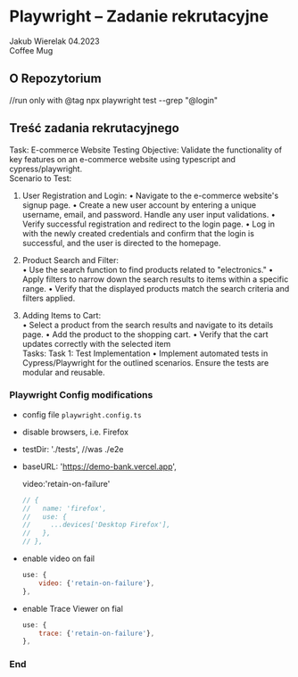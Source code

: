 # Playwright – Zadanie rekrutacyjne

Jakub Wierelak 04.2023  
Coffee Mug

## O Repozytorium

//run only with @tag
npx playwright test --grep "@login"

## Treść zadania rekrutacyjnego

Task: E-commerce Website Testing
Objective: Validate the functionality of key features on an e-commerce website using typescript and
cypress/playwright.  
Scenario to Test:

1. User Registration and Login:
   • Navigate to the e-commerce website's signup page.
   • Create a new user account by entering a unique username, email, and password. Handle
   any user input validations.
   • Verify successful registration and redirect to the login page.
   • Log in with the newly created credentials and confirm that the login is successful, and the
   user is directed to the homepage.

2. Product Search and Filter:  
   • Use the search function to find products related to "electronics."
   • Apply filters to narrow down the search results to items within a specific range.
   • Verify that the displayed products match the search criteria and filters applied.

3. Adding Items to Cart:  
   • Select a product from the search results and navigate to its details page.
   • Add the product to the shopping cart.
   • Verify that the cart updates correctly with the selected item  
   Tasks: Task 1: Test Implementation
   • Implement automated tests in Cypress/Playwright for the outlined scenarios. Ensure the
   tests are modular and reusable.

### Playwright Config modifications

- config file `playwright.config.ts`
- disable browsers, i.e. Firefox
- testDir: './tests', //was ./e2e
- baseURL: 'https://demo-bank.vercel.app',

  video:'retain-on-failure'

  ```javascript
  // {
  //   name: 'firefox',
  //   use: {
  //     ...devices['Desktop Firefox'],
  //   },
  // },
  ```

- enable video on fail
  ```javascript
  use: {
      video: {'retain-on-failure'},
  },
  ```
- enable Trace Viewer on fial
  ```javascript
  use: {
      trace: {'retain-on-failure'},
  },
  ```

### End
